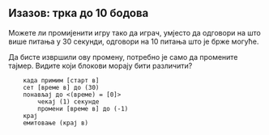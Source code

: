 ## Изазов: трка до 10 бодова

Можете ли промијенити игру тако да играч, умјесто да одговори на што више питања у 30 секунди, одговори на 10 питања што је брже могуће.

Да бисте извршили ову промену, потребно је само да промените тајмер. Видите који блокови морају бити различити?

```blocks3
    када примим [старт в]
    сет [време в] до (30)
    понављај до <(време) = [0]>
        чекај (1) секунде
        промени [време в] до (-1)
    крај
    емитовање (крај в)
```